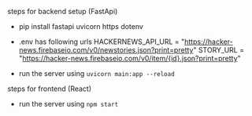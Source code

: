 steps for backend setup (FastApi)
- pip install fastapi uvicorn https dotenv

- .env has following urls 
    HACKERNEWS_API_URL = "https://hacker-news.firebaseio.com/v0/newstories.json?print=pretty"
    STORY_URL = "https://hacker-news.firebaseio.com/v0/item/{id}.json?print=pretty"

- run the server using `uvicorn main:app --reload`


steps for frontend (React)
- run the server using `npm start`
